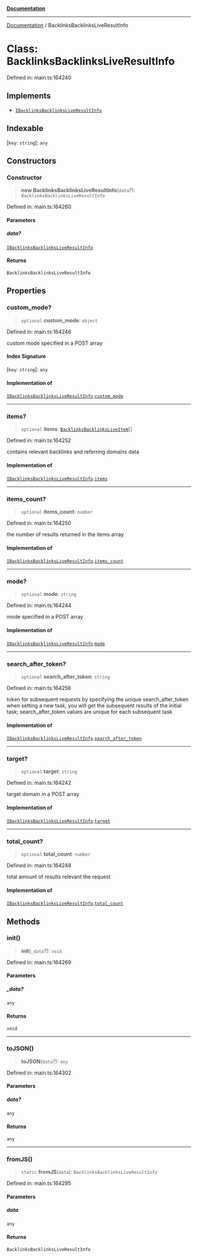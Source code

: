 [**Documentation**](../README.md)

***

[Documentation](../README.md) / BacklinksBacklinksLiveResultInfo

# Class: BacklinksBacklinksLiveResultInfo

Defined in: main.ts:164240

## Implements

- [`IBacklinksBacklinksLiveResultInfo`](../interfaces/IBacklinksBacklinksLiveResultInfo.md)

## Indexable

\[`key`: `string`\]: `any`

## Constructors

### Constructor

> **new BacklinksBacklinksLiveResultInfo**(`data`?): `BacklinksBacklinksLiveResultInfo`

Defined in: main.ts:164260

#### Parameters

##### data?

[`IBacklinksBacklinksLiveResultInfo`](../interfaces/IBacklinksBacklinksLiveResultInfo.md)

#### Returns

`BacklinksBacklinksLiveResultInfo`

## Properties

### custom\_mode?

> `optional` **custom\_mode**: `object`

Defined in: main.ts:164246

custom mode specified in a POST array

#### Index Signature

\[`key`: `string`\]: `any`

#### Implementation of

[`IBacklinksBacklinksLiveResultInfo`](../interfaces/IBacklinksBacklinksLiveResultInfo.md).[`custom_mode`](../interfaces/IBacklinksBacklinksLiveResultInfo.md#custom_mode)

***

### items?

> `optional` **items**: [`BacklinksBacklinksLiveItem`](BacklinksBacklinksLiveItem.md)[]

Defined in: main.ts:164252

contains relevant backlinks and referring domains data

#### Implementation of

[`IBacklinksBacklinksLiveResultInfo`](../interfaces/IBacklinksBacklinksLiveResultInfo.md).[`items`](../interfaces/IBacklinksBacklinksLiveResultInfo.md#items)

***

### items\_count?

> `optional` **items\_count**: `number`

Defined in: main.ts:164250

the number of results returned in the items array

#### Implementation of

[`IBacklinksBacklinksLiveResultInfo`](../interfaces/IBacklinksBacklinksLiveResultInfo.md).[`items_count`](../interfaces/IBacklinksBacklinksLiveResultInfo.md#items_count)

***

### mode?

> `optional` **mode**: `string`

Defined in: main.ts:164244

mode specified in a POST array

#### Implementation of

[`IBacklinksBacklinksLiveResultInfo`](../interfaces/IBacklinksBacklinksLiveResultInfo.md).[`mode`](../interfaces/IBacklinksBacklinksLiveResultInfo.md#mode)

***

### search\_after\_token?

> `optional` **search\_after\_token**: `string`

Defined in: main.ts:164256

token for subsequent requests
by specifying the unique search_after_token when setting a new task, you will get the subsequent results of the initial task;
search_after_token values are unique for each subsequent task

#### Implementation of

[`IBacklinksBacklinksLiveResultInfo`](../interfaces/IBacklinksBacklinksLiveResultInfo.md).[`search_after_token`](../interfaces/IBacklinksBacklinksLiveResultInfo.md#search_after_token)

***

### target?

> `optional` **target**: `string`

Defined in: main.ts:164242

target domain in a POST array

#### Implementation of

[`IBacklinksBacklinksLiveResultInfo`](../interfaces/IBacklinksBacklinksLiveResultInfo.md).[`target`](../interfaces/IBacklinksBacklinksLiveResultInfo.md#target)

***

### total\_count?

> `optional` **total\_count**: `number`

Defined in: main.ts:164248

total amount of results relevant the request

#### Implementation of

[`IBacklinksBacklinksLiveResultInfo`](../interfaces/IBacklinksBacklinksLiveResultInfo.md).[`total_count`](../interfaces/IBacklinksBacklinksLiveResultInfo.md#total_count)

## Methods

### init()

> **init**(`_data`?): `void`

Defined in: main.ts:164269

#### Parameters

##### \_data?

`any`

#### Returns

`void`

***

### toJSON()

> **toJSON**(`data`?): `any`

Defined in: main.ts:164302

#### Parameters

##### data?

`any`

#### Returns

`any`

***

### fromJS()

> `static` **fromJS**(`data`): `BacklinksBacklinksLiveResultInfo`

Defined in: main.ts:164295

#### Parameters

##### data

`any`

#### Returns

`BacklinksBacklinksLiveResultInfo`
